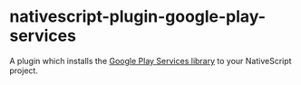 # nativescript-plugin-google-play-services

A plugin which installs the [Google Play Services library](https://developers.google.com/android/guides/overview) to your NativeScript project. 